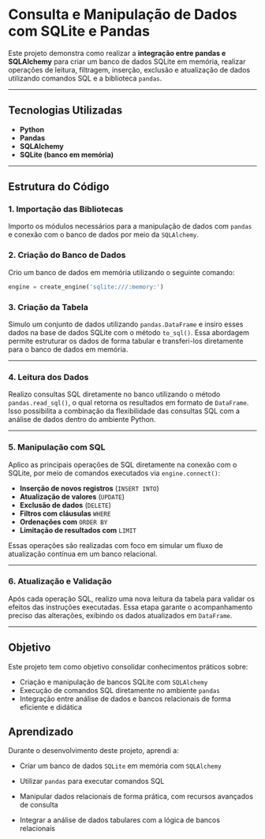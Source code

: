 # Consulta e Manipulação de Dados com SQLite e Pandas

Este projeto demonstra como realizar a **integração entre pandas e SQLAlchemy** para criar um banco de dados SQLite em memória, realizar operações de leitura, filtragem, inserção, exclusão e atualização de dados utilizando comandos SQL e a biblioteca `pandas`.

---

## Tecnologias Utilizadas

- **Python**
- **Pandas**
- **SQLAlchemy**
- **SQLite (banco em memória)**

---

## Estrutura do Código

### 1. Importação das Bibliotecas

Importo os módulos necessários para a manipulação de dados com `pandas` e conexão com o banco de dados por meio da `SQLAlchemy`.

### 2. Criação do Banco de Dados

Crio um banco de dados em memória utilizando o seguinte comando:

```python
engine = create_engine('sqlite:///:memory:')
```

### 3. Criação da Tabela

Simulo um conjunto de dados utilizando `pandas.DataFrame` e insiro esses dados na base de dados SQLite com o método `to_sql()`. Essa abordagem permite estruturar os dados de forma tabular e transferi-los diretamente para o banco de dados em memória.

---

### 4. Leitura dos Dados

Realizo consultas SQL diretamente no banco utilizando o método `pandas.read_sql()`, o qual retorna os resultados em formato de `DataFrame`. Isso possibilita a combinação da flexibilidade das consultas SQL com a análise de dados dentro do ambiente Python.

---

### 5. Manipulação com SQL

Aplico as principais operações de SQL diretamente na conexão com o SQLite, por meio de comandos executados via `engine.connect()`:

- **Inserção de novos registros** (`INSERT INTO`)
- **Atualização de valores** (`UPDATE`)
- **Exclusão de dados** (`DELETE`)
- **Filtros com cláusulas** `WHERE`
- **Ordenações com** `ORDER BY`
- **Limitação de resultados com** `LIMIT`

Essas operações são realizadas com foco em simular um fluxo de atualização contínua em um banco relacional.

---

### 6. Atualização e Validação

Após cada operação SQL, realizo uma nova leitura da tabela para validar os efeitos das instruções executadas. Essa etapa garante o acompanhamento preciso das alterações, exibindo os dados atualizados em `DataFrame`.

---

## Objetivo

Este projeto tem como objetivo consolidar conhecimentos práticos sobre:

- Criação e manipulação de bancos SQLite com `SQLAlchemy`
- Execução de comandos SQL diretamente no ambiente `pandas`
- Integração entre análise de dados e bancos relacionais de forma eficiente e didática

## Aprendizado

Durante o desenvolvimento deste projeto, aprendi a:

- Criar um banco de dados `SQLite` em memória com `SQLAlchemy`

- Utilizar `pandas` para executar comandos SQL

- Manipular dados relacionais de forma prática, com recursos avançados de consulta

- Integrar a análise de dados tabulares com a lógica de bancos relacionais
